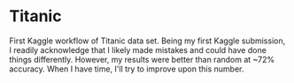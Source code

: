 # Titanic
First Kaggle workflow of Titanic data set. Being my first Kaggle submission, I readily acknowledge that I likely made mistakes and could have done things differently. However, my results were better than random at ~72% accuracy. When I have time, I'll try to improve upon this number.
